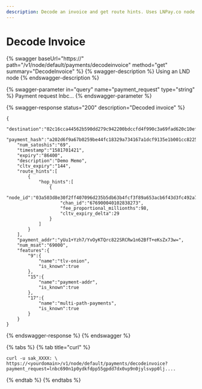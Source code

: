 ```yaml
---
description: Decode an invoice and get route hints. Uses LNPay.co node
---
```


# Decode Invoice

{% swagger baseUrl="https://<yourdomain>" path="/v1/node/default/payments/decodeinvoice" method="get" summary="DecodeInvoice" %}
{% swagger-description %}
Using an LND node
{% endswagger-description %}

{% swagger-parameter in="query" name="payment_request" type="string" %}
Payment request lnbc...
{% endswagger-parameter %}

{% swagger-response status="200" description="Decoded invoice" %}
```
{
    "destination":"02c16cca44562b590dd279c942200bdccfd4f990c3a69fad620c10ef2f8228eaff",
    "payment_hash":"a202d6f9a67b0259be44fc18329a734167a1dcf9135e1b001cc8225d01be8f38",
    "num_satoshis":"69",
    "timestamp":"1581701421",
    "expiry":"86400",
    "description":"Demo Memo",
    "cltv_expiry":"144",
    "route_hints":[
        {
            "hop_hints":[
                {
                    "node_id":"03a503d8e30f2ff407096d235b5db63b4fcf3f89a653acb6f43d3fc492a7674019",
                    "chan_id":"676900040102838273",
                    "fee_proportional_millionths":98,
                    "cltv_expiry_delta":29
                }
            ]
        }
    ],
    "payment_addr":"yUu1+Yzh7/YvOyKTQrc822SRCRw1n62BfT+eKsZx73w=",
    "num_msat":"69000",
    "features":{
        "9":{
            "name":"tlv-onion",
            "is_known":true
        },
        "15":{
            "name":"payment-addr",
            "is_known":true
        },
        "17":{
            "name":"multi-path-payments",
            "is_known":true
        }
    }
}
```
{% endswagger-response %}
{% endswagger %}

{% tabs %}
{% tab title="curl" %}
```
curl -u sak_XXXX: \
https://<yourdomain>/v1/node/default/payments/decodeinvoice?payment_request=lnbc690n1p0ydkfdpp55gpdd7dx0vp9n0jylsvpp0lj....
```
{% endtab %}
{% endtabs %}
